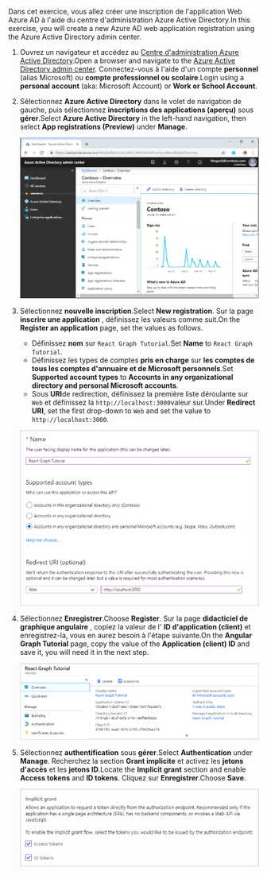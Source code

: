 <!-- markdownlint-disable MD002 MD041 -->

<span data-ttu-id="84c31-101">Dans cet exercice, vous allez créer une inscription de l'application Web Azure AD à l'aide du centre d'administration Azure Active Directory.</span><span class="sxs-lookup"><span data-stu-id="84c31-101">In this exercise, you will create a new Azure AD web application registration using the Azure Active Directory admin center.</span></span>

1. <span data-ttu-id="84c31-102">Ouvrez un navigateur et accédez au [Centre d'administration Azure Active Directory](https://aad.portal.azure.com).</span><span class="sxs-lookup"><span data-stu-id="84c31-102">Open a browser and navigate to the [Azure Active Directory admin center](https://aad.portal.azure.com).</span></span> <span data-ttu-id="84c31-103">Connectez-vous à l'aide d'un compte **personnel** (alias Microsoft) ou **compte professionnel ou scolaire**.</span><span class="sxs-lookup"><span data-stu-id="84c31-103">Login using a **personal account** (aka: Microsoft Account) or **Work or School Account**.</span></span>

1. <span data-ttu-id="84c31-104">Sélectionnez **Azure Active Directory** dans le volet de navigation de gauche, puis sélectionnez **inscriptions des applications (aperçu)** sous **gérer**.</span><span class="sxs-lookup"><span data-stu-id="84c31-104">Select **Azure Active Directory** in the left-hand navigation, then select **App registrations (Preview)** under **Manage**.</span></span>

    ![<span data-ttu-id="84c31-105">Capture d'écran des inscriptions d'application</span><span class="sxs-lookup"><span data-stu-id="84c31-105">A screenshot of the App registrations</span></span> ](./images/aad-portal-app-registrations.png)

1. <span data-ttu-id="84c31-106">Sélectionnez **nouvelle inscription**.</span><span class="sxs-lookup"><span data-stu-id="84c31-106">Select **New registration**.</span></span> <span data-ttu-id="84c31-107">Sur la page **inscrire une application** , définissez les valeurs comme suit.</span><span class="sxs-lookup"><span data-stu-id="84c31-107">On the **Register an application** page, set the values as follows.</span></span>

    - <span data-ttu-id="84c31-108">Définissez **nom** sur `React Graph Tutorial`.</span><span class="sxs-lookup"><span data-stu-id="84c31-108">Set **Name** to `React Graph Tutorial`.</span></span>
    - <span data-ttu-id="84c31-109">Définissez les types de comptes **pris en charge** sur **les comptes de tous les comptes d'annuaire et de Microsoft personnels**.</span><span class="sxs-lookup"><span data-stu-id="84c31-109">Set **Supported account types** to **Accounts in any organizational directory and personal Microsoft accounts**.</span></span>
    - <span data-ttu-id="84c31-110">Sous **URI**de redirection, définissez la première liste déroulante sur `Web` et définissez la `http://localhost:3000`valeur sur.</span><span class="sxs-lookup"><span data-stu-id="84c31-110">Under **Redirect URI**, set the first drop-down to `Web` and set the value to `http://localhost:3000`.</span></span>

    ![Capture d'écran de la page inscrire une application](./images/aad-register-an-app.png)

1. <span data-ttu-id="84c31-112">Sélectionnez **Enregistrer**.</span><span class="sxs-lookup"><span data-stu-id="84c31-112">Choose **Register**.</span></span> <span data-ttu-id="84c31-113">Sur la page **didacticiel de graphique angulaire** , copiez la valeur de l' **ID d'application (client)** et enregistrez-la, vous en aurez besoin à l'étape suivante.</span><span class="sxs-lookup"><span data-stu-id="84c31-113">On the **Angular Graph Tutorial** page, copy the value of the **Application (client) ID** and save it, you will need it in the next step.</span></span>

    ![Capture d'écran de l'ID d'application de la nouvelle inscription de l'application](./images/aad-application-id.png)

1. <span data-ttu-id="84c31-115">Sélectionnez **authentification** sous **gérer**.</span><span class="sxs-lookup"><span data-stu-id="84c31-115">Select **Authentication** under **Manage**.</span></span> <span data-ttu-id="84c31-116">Recherchez la section **Grant implicite** et activez les **jetons d'accès** et les **jetons ID**.</span><span class="sxs-lookup"><span data-stu-id="84c31-116">Locate the **Implicit grant** section and enable **Access tokens** and **ID tokens**.</span></span> <span data-ttu-id="84c31-117">Cliquez sur **Enregistrer**.</span><span class="sxs-lookup"><span data-stu-id="84c31-117">Choose **Save**.</span></span>

    ![Capture d'écran de la section Grant implicite](./images/aad-implicit-grant.png)
